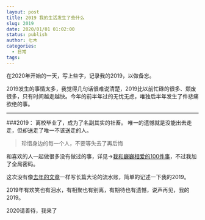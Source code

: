 ```yaml
---
layout: post
title: 2019 我的生活发生了些什么
slug: 2019
date: 2020/01/01 01:02:00
status: publish
author: 七木
categories: 
  - 日常
tags: 
---
```


在2020年开始的一天，写上些字，记录我的2019，以做备忘。

2019发生的事情太多，我觉得几句话很难说清楚，2019比以前忙碌的很多、颓废很多，只有时间越走越快。今年的前半年过的无忧无虑，唯独后半年发生了件悲痛欲绝的事。

----------

###2019：
离校毕业了，成为了名副其实的社畜。
唯一的遗憾就是没能出去走走，但却送走了唯一不该送走的人。

> 珍惜身边的每一个人，不要等失去了再后悔

和喜欢的人一起做很多没有做过的事，详见→[我和巍巍相爱的100件事][1]，不过我加了全局密码。

这次没有像[去年的文章][2]一样写长篇大论的流水账，简单的记述一下我的2019。

2019年有欢笑也有泪水，有相聚也有别离，有期待也有遗憾，说声再见，我的2019。

2020请善待，我来了


  [1]: https://love.imqimu.cn/
  [2]: https://i.imqimu.cn/archives/147/
